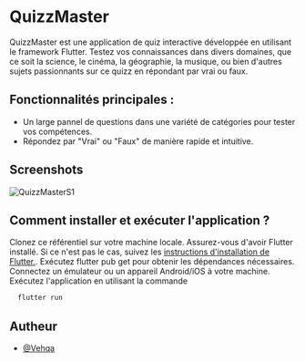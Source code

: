 # QuizzMaster

QuizzMaster est une application de quiz interactive développée en utilisant le framework Flutter. 
Testez vos connaissances dans divers domaines, que ce soit la science, le cinéma, la géographie, 
la musique, ou bien d'autres sujets passionnants sur ce quizz en répondant par vrai ou faux.

## Fonctionnalités principales :

- Un large pannel de questions dans une variété de catégories pour tester vos compétences.
- Répondez par "Vrai" ou "Faux" de manière rapide et intuitive.


## Screenshots

![QuizzMasterS1](https://github.com/Vehqa/QuizzMaster/assets/119660344/4ed51840-cd04-4f59-9b20-8e5cabe678b8)

## Comment installer et exécuter l'application ?

Clonez ce référentiel sur votre machine locale.
Assurez-vous d'avoir Flutter installé. Si ce n'est pas le cas, suivez les
[ instructions d'installation de Flutter.](https://docs.flutter.dev/get-started/install).
Exécutez flutter pub get pour obtenir les dépendances nécessaires.
Connectez un émulateur ou un appareil Android/iOS à votre machine.
Exécutez l'application en utilisant la commande
```bash
  flutter run
```

## Autheur

- [@Vehqa](https://www.github.com/Vehqa)


